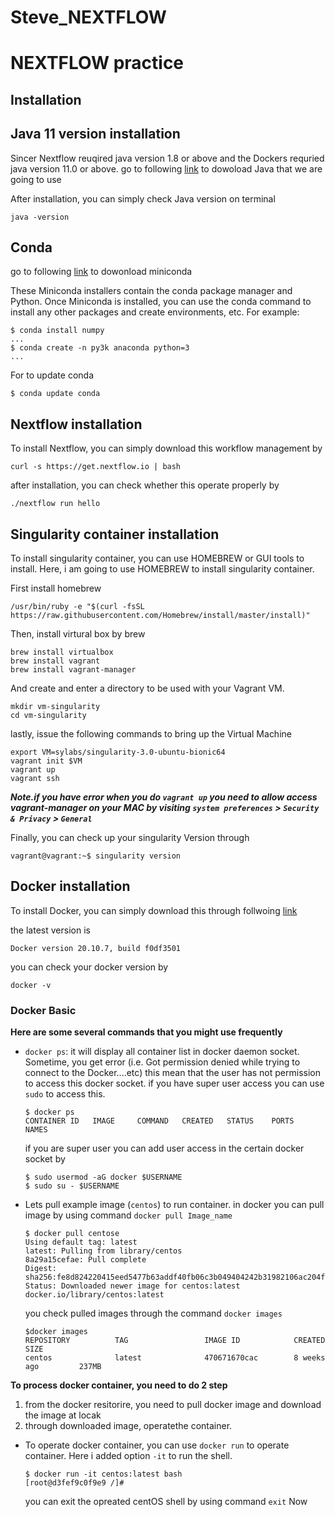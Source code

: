 # Steve_NEXTFLOW

# NEXTFLOW practice


## Installation

## Java 11 version installation
Sincer Nextflow reuqired java version 1.8 or above and the Dockers requried java version 11.0 or above. 
go to following [link](https://www.oracle.com/kr/java/technologies/javase-jdk11-downloads.html) to dowoload Java that we are going to use

After installation, you can simply check Java version on terminal

```
java -version
```


## Conda

go to following [link](https://docs.conda.io/en/latest/miniconda.html) to dowonload miniconda

These Miniconda installers contain the conda package manager and Python. Once Miniconda is installed, you can use the conda command to install any other packages and create environments, etc. For example:
```
$ conda install numpy
...
$ conda create -n py3k anaconda python=3
...
```

For to update conda 
```
$ conda update conda
```

## Nextflow installation
To install Nextflow, you can simply download this workflow management by 
```
curl -s https://get.nextflow.io | bash
```

after installation, you can check whether this operate properly by
```
./nextflow run hello
```

## Singularity container installation
To install singularity container, you can use HOMEBREW or GUI tools to install.
Here, i am going to use HOMEBREW to install singularity container.

First install homebrew
```
/usr/bin/ruby -e "$(curl -fsSL https://raw.githubusercontent.com/Homebrew/install/master/install)"
```
Then, install virtural box by brew

```
brew install virtualbox
brew install vagrant
brew install vagrant-manager
```
And create and enter a directory to be used with your Vagrant VM.

```
mkdir vm-singularity
cd vm-singularity
```

lastly, issue the following commands to bring up the Virtual Machine
```
export VM=sylabs/singularity-3.0-ubuntu-bionic64
vagrant init $VM
vagrant up
vagrant ssh
```
***Note.if you have error when you do `vagrant up` you need to allow access vagrant-manager on your MAC by visiting  `system preferences` > `Security & Privacy` > `General`***

Finally, you can check up your singularity Version through

```
vagrant@vagrant:~$ singularity version
```

## Docker installation

To install Docker, you can simply download this through follwoing [link](https://www.docker.com/get-started)

the latest version is
```
Docker version 20.10.7, build f0df3501
```
you can check your docker version by
```
docker -v
```

### Docker Basic

**Here are some several commands that you might use frequently**

- `docker ps`: it will display all container list in docker daemon socket. Sometime, you get error (i.e. Got permission denied while trying to connect to the Docker....etc) this mean that the user has not permission to access this docker socket. if you have super user access you can use `sudo` to access this. 
  ```
  $ docker ps
  CONTAINER ID   IMAGE     COMMAND   CREATED   STATUS    PORTS     NAMES
  ```
  if you are super user you can add user access in the certain docker socket by 
  ```
  $ sudo usermod -aG docker $USERNAME
  $ sudo su - $USERNAME
  ```
- Lets pull example image (`centos`) to run container. in docker you can pull image by using command `docker pull Image_name` 
  ```
  $ docker pull centose
  Using default tag: latest
  latest: Pulling from library/centos
  8a29a15cefae: Pull complete
  Digest: sha256:fe8d824220415eed5477b63addf40fb06c3b049404242b31982106ac204f6700
  Status: Downloaded newer image for centos:latest
  docker.io/library/centos:latest
  ```
  you check pulled images through the command `docker images`
  ``` 
  $docker images
  REPOSITORY          TAG                 IMAGE ID            CREATED             SIZE
  centos              latest              470671670cac        8 weeks ago         237MB
  ```

**To process docker container, you need to do 2 step**
  1. from the docker resitorire, you need to pull docker image and download the image at locak
  2. through downloaded image, operatethe container. 

- To operate docker container, you can use `docker run` to operate container. Here i added option `-it` to run the shell.
  ```
  $ docker run -it centos:latest bash
  [root@d3fef9c0f9e9 /]#
  ```
  you can exit the opreated centOS shell by using command `exit`
  Now 

